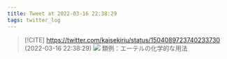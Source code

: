 ```yaml
---
title: Tweet at 2022-03-16 22:38:29
tags: twitter_log
---
```


> [!CITE] https://twitter.com/kaisekiriu/status/1504089723740233730 (2022-03-16 22:38:29)
> ![](https://twitter.com/kaisekiriu/status/1504089723740233730)
> 類例：エーテルの化学的な用法
